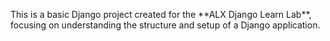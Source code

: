 This is a basic Django project created for the \*\*ALX Django Learn Lab\*\*, focusing on understanding the structure and setup of a Django application.

